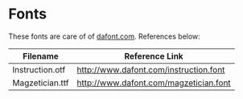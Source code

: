 # Fonts

These fonts are care of of [dafont.com](https://dafont.com). References below:

| Filename | Reference Link |
| -------- | -------------- |
| Instruction.otf | http://www.dafont.com/instruction.font |
| Magzetician.ttf | http://www.dafont.com/magzetician.font |
